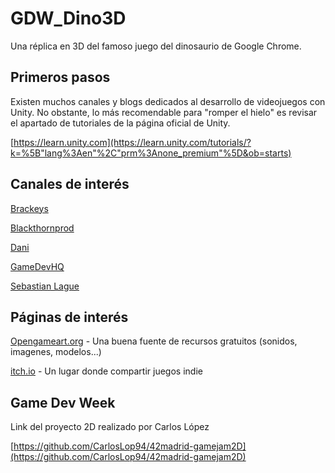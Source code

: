 # GDW_Dino3D
Una réplica en 3D del famoso juego del dinosaurio de Google Chrome.

## Primeros pasos
Existen muchos canales y blogs dedicados al desarrollo de videojuegos con Unity. No obstante, lo más recomendable para "romper el hielo" es revisar el apartado de tutoriales de la página oficial de Unity.

[https://learn.unity.com](https://learn.unity.com/tutorials/?k=%5B"lang%3Aen"%2C"prm%3Anone_premium"%5D&ob=starts)

## Canales de interés
[Brackeys](https://www.youtube.com/user/Brackeys)

[Blackthornprod](https://www.youtube.com/channel/UC9Z1XWw1kmnvOOFsj6Bzy2g)

[Dani](https://www.youtube.com/channel/UCIabPXjvT5BVTxRDPCBBOOQ)

[GameDevHQ](https://www.youtube.com/user/Unity3DCoder)

[Sebastian Lague](https://www.youtube.com/user/Cercopithecan)

## Páginas de interés
[Opengameart.org](https://opengameart.org/) - Una buena fuente de recursos gratuitos (sonidos, imagenes, modelos...)

[itch.io](https://itch.io/) - Un lugar donde compartir juegos indie

## Game Dev Week
Link del proyecto 2D realizado por Carlos López

[https://github.com/CarlosLop94/42madrid-gamejam2D](https://github.com/CarlosLop94/42madrid-gamejam2D)

